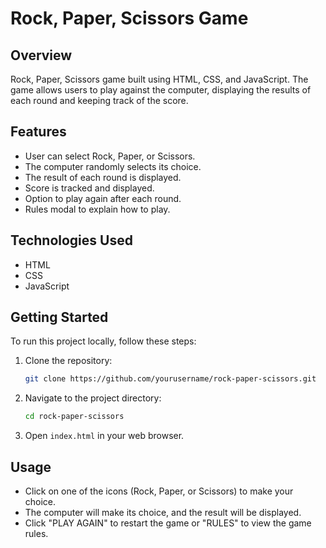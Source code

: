 # Rock, Paper, Scissors Game

## Overview
Rock, Paper, Scissors game built using HTML, CSS, and JavaScript. The game allows users to play against the computer, displaying the results of each round and keeping track of the score.

## Features
- User can select Rock, Paper, or Scissors.
- The computer randomly selects its choice.
- The result of each round is displayed.
- Score is tracked and displayed.
- Option to play again after each round.
- Rules modal to explain how to play.

## Technologies Used
- HTML
- CSS
- JavaScript

## Getting Started
To run this project locally, follow these steps:

1. Clone the repository:
   ```bash
   git clone https://github.com/yourusername/rock-paper-scissors.git
   ```
2. Navigate to the project directory:
   ```bash
   cd rock-paper-scissors
   ```
3. Open `index.html` in your web browser.

## Usage
- Click on one of the icons (Rock, Paper, or Scissors) to make your choice.
- The computer will make its choice, and the result will be displayed.
- Click "PLAY AGAIN" to restart the game or "RULES" to view the game rules.
  
